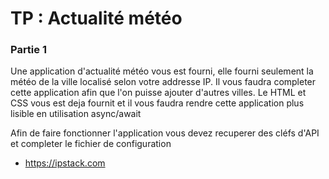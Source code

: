 

# TP : Actualité météo

### Partie 1

Une application d'actualité météo vous est fourni, elle fourni seulement la météo de la ville localisé selon votre addresse IP.
Il vous faudra completer cette application afin que l'on puisse ajouter d'autres villes.
Le HTML et CSS vous est deja fournit et il vous faudra rendre cette application plus lisible en utilisation async/await

Afin de faire fonctionner l'application vous devez recuperer des cléfs d'API et completer le fichier de configuration

* https://ipstack.com
